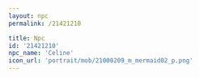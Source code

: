 ```yaml
---
layout: npc
permalink: /21421210

title: Npc
id: '21421210'
npc_name: 'Celine'
icon_url: 'portrait/mob/21000209_m_mermaid02_p.png'
---
```

